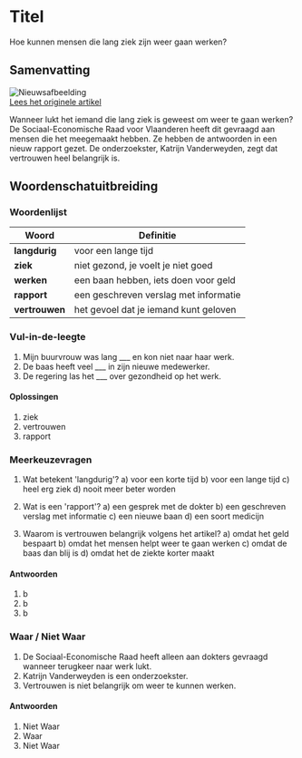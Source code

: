 # Titel

Hoe kunnen mensen die lang ziek zijn weer gaan werken?

## Samenvatting

![Nieuwsafbeelding](https://prod-img.standaard.be/public/nieuws/6zjy9y-file82pdv23cbact0mclcti/alternates/BASE_SIXTEEN_NINE/file82pdv23cbact0mclcti)   
[Lees het originele artikel](https://www.standaard.be/binnenland/een-klant-die-de-poetshulp-pauze-gaf-en-meehielp-bleek-essentieel-hoe-kunnen-langdurig-zieken-weer-aan-het-werk-raken/94979180.html)

Wanneer lukt het iemand die lang ziek is geweest om weer te gaan werken? De Sociaal-Economische Raad voor Vlaanderen heeft dit gevraagd aan mensen die het meegemaakt hebben. Ze hebben de antwoorden in een nieuw rapport gezet. De onderzoekster, Katrijn Vanderweyden, zegt dat vertrouwen heel belangrijk is.

## Woordenschatuitbreiding

### Woordenlijst

| Woord | Definitie |
|-------|-----------|
| **langdurig** | voor een lange tijd |
| **ziek** | niet gezond, je voelt je niet goed |
| **werken** | een baan hebben, iets doen voor geld |
| **rapport** | een geschreven verslag met informatie |
| **vertrouwen** | het gevoel dat je iemand kunt geloven |

### Vul-in-de-leegte
1. Mijn buurvrouw was lang ___ en kon niet naar haar werk.
2. De baas heeft veel ___ in zijn nieuwe medewerker.
3. De regering las het ___ over gezondheid op het werk.

#### Oplossingen
1. ziek
2. vertrouwen
3. rapport

### Meerkeuzevragen
1. Wat betekent 'langdurig'?
   a) voor een korte tijd
   b) voor een lange tijd
   c) heel erg ziek
   d) nooit meer beter worden

2. Wat is een 'rapport'?
   a) een gesprek met de dokter
   b) een geschreven verslag met informatie
   c) een nieuwe baan
   d) een soort medicijn

3. Waarom is vertrouwen belangrijk volgens het artikel?
   a) omdat het geld bespaart
   b) omdat het mensen helpt weer te gaan werken
   c) omdat de baas dan blij is
   d) omdat het de ziekte korter maakt

#### Antwoorden
1. b
2. b
3. b

### Waar / Niet Waar
1. De Sociaal-Economische Raad heeft alleen aan dokters gevraagd wanneer terugkeer naar werk lukt.
2. Katrijn Vanderweyden is een onderzoekster.
3. Vertrouwen is niet belangrijk om weer te kunnen werken.

#### Antwoorden
1. Niet Waar
2. Waar
3. Niet Waar